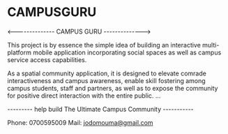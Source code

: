 # CAMPUSGURU


<--------------   CAMPUS GURU    -------------->

This project is by essence the simple idea of building an interactive multi-platform mobile application incorporating social spaces as well as campus service access capabilities.


As a spatial community application, it is designed to elevate comrade interactiveness and campus awareness, enable skill fostering among campus students, staff  and partners, as well as to expose the community for positive direct interaction with the entire public.
...

--------- help build The Ultimate Campus Community -----------

Phone:  0700595009   Mail: jodomouma@gmail.com
